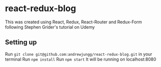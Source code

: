 # react-redux-blog

This was created using React, Redux, React-Router and Redux-Form following Stephen Grider's tutorial on Udemy

## Setting up

Run `git clone git@github.com:andrewjungg/react-redux-blog.git` in your terminal
Run `npm install`
Run `npm start`
It will be running on localhost:8080
